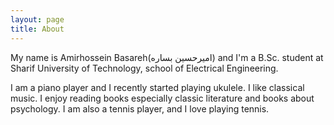 ```yaml
---
layout: page
title: About
---
```



My name is Amirhossein Basareh(امیرحسین بساره) and I'm a B.Sc. student at Sharif University of Technology, school of Electrical Engineering.

I am a piano player and I recently started playing ukulele. I like classical music.
I enjoy reading books especially classic literature and books about psychology.
I am also a tennis player, and I love playing tennis. 
